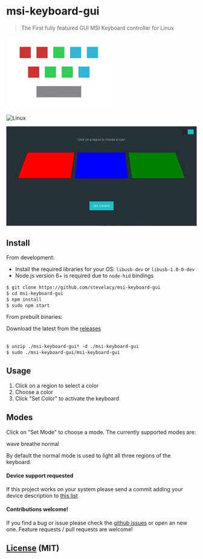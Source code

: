 # msi-keyboard-gui

> The First fully featured GUI MSI Keyboard controller for Linux

![msi-keyboard](assets/logo.png)

![Linux](https://img.shields.io/badge/Linux-epic-brightgreen.svg)

![msi-keyboard](assets/1.png)

## Install

From development:

- Install the required libraries for your OS: `libusb-dev` or `libusb-1.0-0-dev`
- Node.js version 6+ is required due to `node-hid` bindings

```
$ git clone https://github.com/stevelacy/msi-keyboard-gui
$ cd msi-keyboard-gui
$ npm install
$ sudo npm start

```

From prebuilt binaries:

Download the latest from the [releases](https://github.com/stevelacy/msi-keyboard-gui/releases)
```

$ unzip ./msi-keyboard-gui* -d ./msi-keyboard-gui
$ sudo ./msi-keyboard-gui/msi-keyboard-gui

```

## Usage

1. Click on a region to select a color
2. Choose a color
3. Click "Set Color" to activate the keyboard


## Modes

Click on "Set Mode" to choose a mode. The currently supported modes are:

  wave
  breathe
  normal

By default the normal mode is used to light all three regions of the keyboard.

#### Device support requested

If this project works on your system please send a commit adding your device description to [this list](SUPPORTED.md)

#### Contributions welcome!
If you find a bug or issue please check the [github issues](https://github.com/stevelacy/msi-keyboard-gui/issues) or open an new one.
Feature requests / pull requests are welcome!

## [License](LICENSE) (MIT)
